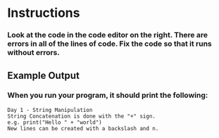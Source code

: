 # Instructions
### Look at the code in the code editor on the right. There are errors in all of the lines of code. Fix the code so that it runs without errors.

## Example Output
### When you run your program, it should print the following:
```
Day 1 - String Manipulation
String Concatenation is done with the "+" sign.
e.g. print("Hello " + "world")
New lines can be created with a backslash and n.
```